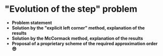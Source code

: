 # "Evolution of the step" problem 
* **Problem statement**
* **Solution by the "explicit left corner" method, explanation of the results**
* **Solution by the McCormack method, explanation of the results**
* **Proposal of a proprietary scheme of the required approximation order :sunglasses:**
